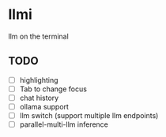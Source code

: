 # llmi
llm on the terminal

## TODO
- [ ] highlighting
- [ ] Tab to change focus
- [ ] chat history
- [ ] ollama support
- [ ] llm switch (support multiple llm endpoints)
- [ ] parallel-multi-llm inference